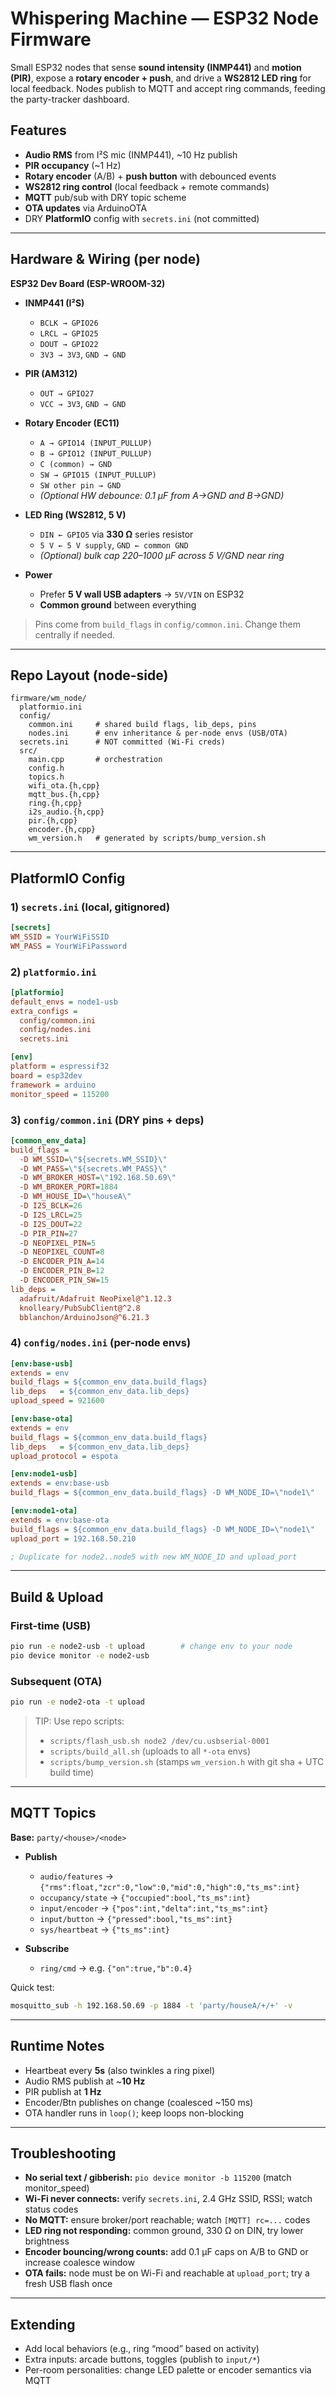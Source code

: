 # Whispering Machine — ESP32 Node Firmware

Small ESP32 nodes that sense **sound intensity (INMP441)** and **motion (PIR)**, expose a **rotary encoder + push**, and drive a **WS2812 LED ring** for local feedback. Nodes publish to MQTT and accept ring commands, feeding the party-tracker dashboard.

## Features

* **Audio RMS** from I²S mic (INMP441), ~10 Hz publish
* **PIR occupancy** (~1 Hz)
* **Rotary encoder** (A/B) + **push button** with debounced events
* **WS2812 ring control** (local feedback + remote commands)
* **MQTT** pub/sub with DRY topic scheme
* **OTA updates** via ArduinoOTA
* DRY **PlatformIO** config with `secrets.ini` (not committed)

---

## Hardware & Wiring (per node)

**ESP32 Dev Board (ESP-WROOM-32)**

* **INMP441 (I²S)**

  * `BCLK → GPIO26`
  * `LRCL → GPIO25`
  * `DOUT → GPIO22`
  * `3V3 → 3V3`, `GND → GND`

* **PIR (AM312)**

  * `OUT → GPIO27`
  * `VCC → 3V3`, `GND → GND`

* **Rotary Encoder (EC11)**

  * `A → GPIO14 (INPUT_PULLUP)`
  * `B → GPIO12 (INPUT_PULLUP)`
  * `C (common) → GND`
  * `SW → GPIO15 (INPUT_PULLUP)`
  * `SW other pin → GND`
  * *(Optional HW debounce: 0.1 µF from A→GND and B→GND)*

* **LED Ring (WS2812, 5 V)**

  * `DIN ← GPIO5` via **330 Ω** series resistor
  * `5 V ← 5 V supply`, `GND ← common GND`
  * *(Optional) bulk cap 220–1000 µF across 5 V/GND near ring*

* **Power**

  * Prefer **5 V wall USB adapters** → `5V/VIN` on ESP32
  * **Common ground** between everything

> Pins come from `build_flags` in `config/common.ini`. Change them centrally if needed.

---

## Repo Layout (node-side)

```
firmware/wm_node/
  platformio.ini
  config/
    common.ini     # shared build flags, lib_deps, pins
    nodes.ini      # env inheritance & per-node envs (USB/OTA)
  secrets.ini      # NOT committed (Wi-Fi creds)
  src/
    main.cpp       # orchestration
    config.h
    topics.h
    wifi_ota.{h,cpp}
    mqtt_bus.{h,cpp}
    ring.{h,cpp}
    i2s_audio.{h,cpp}
    pir.{h,cpp}
    encoder.{h,cpp}
    wm_version.h   # generated by scripts/bump_version.sh
```

---

## PlatformIO Config

### 1) `secrets.ini` (local, gitignored)

```ini
[secrets]
WM_SSID = YourWiFiSSID
WM_PASS = YourWiFiPassword
```

### 2) `platformio.ini`

```ini
[platformio]
default_envs = node1-usb
extra_configs =
  config/common.ini
  config/nodes.ini
  secrets.ini

[env]
platform = espressif32
board = esp32dev
framework = arduino
monitor_speed = 115200
```

### 3) `config/common.ini` (DRY pins + deps)

```ini
[common_env_data]
build_flags =
  -D WM_SSID=\"${secrets.WM_SSID}\"
  -D WM_PASS=\"${secrets.WM_PASS}\"
  -D WM_BROKER_HOST=\"192.168.50.69\"
  -D WM_BROKER_PORT=1884
  -D WM_HOUSE_ID=\"houseA\"
  -D I2S_BCLK=26
  -D I2S_LRCL=25
  -D I2S_DOUT=22
  -D PIR_PIN=27
  -D NEOPIXEL_PIN=5
  -D NEOPIXEL_COUNT=8
  -D ENCODER_PIN_A=14
  -D ENCODER_PIN_B=12
  -D ENCODER_PIN_SW=15
lib_deps =
  adafruit/Adafruit NeoPixel@^1.12.3
  knolleary/PubSubClient@^2.8
  bblanchon/ArduinoJson@^6.21.3
```

### 4) `config/nodes.ini` (per-node envs)

```ini
[env:base-usb]
extends = env
build_flags = ${common_env_data.build_flags}
lib_deps   = ${common_env_data.lib_deps}
upload_speed = 921600

[env:base-ota]
extends = env
build_flags = ${common_env_data.build_flags}
lib_deps   = ${common_env_data.lib_deps}
upload_protocol = espota

[env:node1-usb]
extends = env:base-usb
build_flags = ${common_env_data.build_flags} -D WM_NODE_ID=\"node1\"

[env:node1-ota]
extends = env:base-ota
build_flags = ${common_env_data.build_flags} -D WM_NODE_ID=\"node1\"
upload_port = 192.168.50.210

; Duplicate for node2..node5 with new WM_NODE_ID and upload_port
```

---

## Build & Upload

### First-time (USB)

```bash
pio run -e node2-usb -t upload        # change env to your node
pio device monitor -e node2-usb
```

### Subsequent (OTA)

```bash
pio run -e node2-ota -t upload
```

> TIP: Use repo scripts:
>
> * `scripts/flash_usb.sh node2 /dev/cu.usbserial-0001`
> * `scripts/build_all.sh` (uploads to all `*-ota` envs)
> * `scripts/bump_version.sh` (stamps `wm_version.h` with git sha + UTC build time)

---

## MQTT Topics

**Base:** `party/<house>/<node>`

* **Publish**

  * `audio/features` → `{"rms":float,"zcr":0,"low":0,"mid":0,"high":0,"ts_ms":int}`
  * `occupancy/state` → `{"occupied":bool,"ts_ms":int}`
  * `input/encoder` → `{"pos":int,"delta":int,"ts_ms":int}`
  * `input/button` → `{"pressed":bool,"ts_ms":int}`
  * `sys/heartbeat` → `{"ts_ms":int}`

* **Subscribe**

  * `ring/cmd` → e.g. `{"on":true,"b":0.4}`

Quick test:

```bash
mosquitto_sub -h 192.168.50.69 -p 1884 -t 'party/houseA/+/+' -v
```

---

## Runtime Notes

* Heartbeat every **5s** (also twinkles a ring pixel)
* Audio RMS publish at ~**10 Hz**
* PIR publish at **1 Hz**
* Encoder/Btn publishes on change (coalesced ~150 ms)
* OTA handler runs in `loop()`; keep loops non-blocking

---

## Troubleshooting

* **No serial text / gibberish:** `pio device monitor -b 115200` (match monitor_speed)
* **Wi-Fi never connects:** verify `secrets.ini`, 2.4 GHz SSID, RSSI; watch status codes
* **No MQTT:** ensure broker/port reachable; watch `[MQTT] rc=...` codes
* **LED ring not responding:** common ground, 330 Ω on DIN, try lower brightness
* **Encoder bouncing/wrong counts:** add 0.1 µF caps on A/B to GND or increase coalesce window
* **OTA fails:** node must be on Wi-Fi and reachable at `upload_port`; try a fresh USB flash once

---

## Extending

* Add local behaviors (e.g., ring “mood” based on activity)
* Extra inputs: arcade buttons, toggles (publish to `input/*`)
* Per-room personalities: change LED palette or encoder semantics via MQTT
